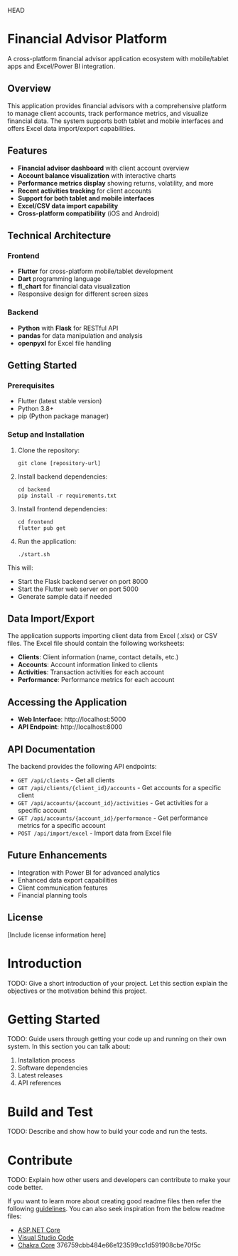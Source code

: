 HEAD
# Financial Advisor Platform

A cross-platform financial advisor application ecosystem with mobile/tablet apps and Excel/Power BI integration.

## Overview

This application provides financial advisors with a comprehensive platform to manage client accounts, track performance metrics, and visualize financial data. The system supports both tablet and mobile interfaces and offers Excel data import/export capabilities.

## Features

- **Financial advisor dashboard** with client account overview
- **Account balance visualization** with interactive charts
- **Performance metrics display** showing returns, volatility, and more
- **Recent activities tracking** for client accounts
- **Support for both tablet and mobile interfaces**
- **Excel/CSV data import capability**
- **Cross-platform compatibility** (iOS and Android)

## Technical Architecture

### Frontend

- **Flutter** for cross-platform mobile/tablet development
- **Dart** programming language
- **fl_chart** for financial data visualization
- Responsive design for different screen sizes

### Backend

- **Python** with **Flask** for RESTful API
- **pandas** for data manipulation and analysis
- **openpyxl** for Excel file handling

## Getting Started

### Prerequisites

- Flutter (latest stable version)
- Python 3.8+
- pip (Python package manager)

### Setup and Installation

1. Clone the repository:
   ```
   git clone [repository-url]
   ```

2. Install backend dependencies:
   ```
   cd backend
   pip install -r requirements.txt
   ```

3. Install frontend dependencies:
   ```
   cd frontend
   flutter pub get
   ```

4. Run the application:
   ```
   ./start.sh
   ```

This will:
- Start the Flask backend server on port 8000
- Start the Flutter web server on port 5000
- Generate sample data if needed

## Data Import/Export

The application supports importing client data from Excel (.xlsx) or CSV files. The Excel file should contain the following worksheets:

- **Clients**: Client information (name, contact details, etc.)
- **Accounts**: Account information linked to clients
- **Activities**: Transaction activities for each account
- **Performance**: Performance metrics for each account

## Accessing the Application

- **Web Interface**: http://localhost:5000
- **API Endpoint**: http://localhost:8000

## API Documentation

The backend provides the following API endpoints:

- `GET /api/clients` - Get all clients
- `GET /api/clients/{client_id}/accounts` - Get accounts for a specific client
- `GET /api/accounts/{account_id}/activities` - Get activities for a specific account
- `GET /api/accounts/{account_id}/performance` - Get performance metrics for a specific account
- `POST /api/import/excel` - Import data from Excel file

## Future Enhancements

- Integration with Power BI for advanced analytics
- Enhanced data export capabilities
- Client communication features
- Financial planning tools

## License

[Include license information here]

# Introduction 
TODO: Give a short introduction of your project. Let this section explain the objectives or the motivation behind this project. 

# Getting Started
TODO: Guide users through getting your code up and running on their own system. In this section you can talk about:
1.	Installation process
2.	Software dependencies
3.	Latest releases
4.	API references

# Build and Test
TODO: Describe and show how to build your code and run the tests. 

# Contribute
TODO: Explain how other users and developers can contribute to make your code better. 

If you want to learn more about creating good readme files then refer the following [guidelines](https://docs.microsoft.com/en-us/azure/devops/repos/git/create-a-readme?view=azure-devops). You can also seek inspiration from the below readme files:
- [ASP.NET Core](https://github.com/aspnet/Home)
- [Visual Studio Code](https://github.com/Microsoft/vscode)
- [Chakra Core](https://github.com/Microsoft/ChakraCore)
376759cbb484e66e123599cc1d591908cbe70f5c
